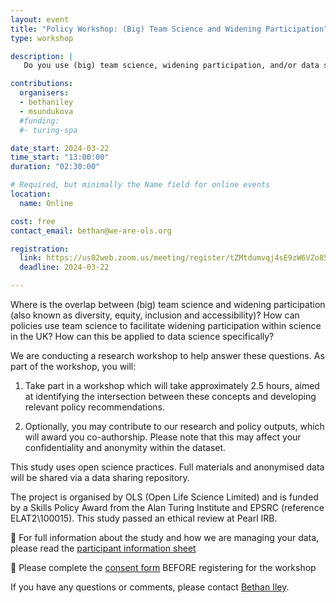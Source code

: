 ```yaml
---
layout: event
title: "Policy Workshop: (Big) Team Science and Widening Participation"
type: workshop

description: |
   Do you use (big) team science, widening participation, and/or data science in your work? If yes, we need your help!

contributions:
  organisers:
  - bethaniley
  - msundukova
  #funding:
  #- turing-spa

date_start: 2024-03-22
time_start: "13:00:00"
duration: "02:30:00"

# Required, but minimally the Name field for online events
location:
  name: Online

cost: free
contact_email: bethan@we-are-ols.org

registration:
  link: https://us02web.zoom.us/meeting/register/tZMtdumvqj4sE9zW6VZo85Omn6HPvhhAJwBB#/registration
  deadline: 2024-03-22

---
```


Where is the overlap between (big) team science and widening participation (also known as diversity, equity, inclusion and accessibility)? How can policies use team science to facilitate widening participation within science in the UK? How can this be applied to data science specifically?

We are conducting a research workshop to help answer these questions. As part of the workshop, you will:

1. Take part in a workshop which will take approximately 2.5 hours, aimed at identifying the intersection between these concepts and developing relevant policy recommendations.

2. Optionally, you may contribute to our research and policy outputs, which will award you co-authorship. Please note that this may affect your confidentiality and anonymity within the dataset.

This study uses open science practices. Full materials and anonymised data will be shared via a data sharing repository.

The project is organised by OLS (Open Life Science Limited) and is funded by a Skills Policy Award from the Alan Turing Institute and EPSRC (reference ELAT2\100015). This study passed an ethical review at Pearl IRB.

🌱 For full information about the study and how we are managing your data, please read the [participant information sheet](https://docs.google.com/document/d/1u8xaEfM_iPVGSB8RHMCW_JlvVG2YwzccUfJ96-_-4uM/edit)

🌱 Please complete the [consent form](https://forms.gle/K1HcmzLQsCPG2PTi9) BEFORE registering for the workshop

If you have any questions or comments, please contact [Bethan Iley](mailto:bethan@we-are-ols.org).